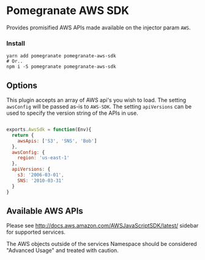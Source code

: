 # Pomegranate AWS SDK

Provides promisified AWS APIs made available on the injector param `AWS`.

### Install

``` shell
yarn add pomegranate pomegranate-aws-sdk
# Or..
npm i -S pomegranate pomegranate-aws-sdk
```

## Options

This plugin accepts an array of AWS api's you wish to load. The setting `awsConfig` will be passed as-is to `AWS-SDK`. The setting `apiVersions` can be used to specify the version string of the APIs in use.

``` javascript

exports.AwsSdk = function(Env){
  return {
    awsApis: ['S3', 'SNS', 'Bob']
  },
  awsConfig: {
  	region: 'us-east-1'
  },
  apiVersions: {
  	s3: '2006-03-01',
  	SNS: '2010-03-31'
  }
}

```

## Available AWS APIs

Please see http://docs.aws.amazon.com/AWSJavaScriptSDK/latest/ sidebar for supported services.

The AWS objects outside of the services Namespace should be considered "Advanced Usage" and treated with caution.